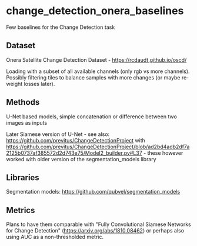 # change_detection_onera_baselines
Few baselines for the Change Detection task


## Dataset

Onera Satellite Change Detection Dataset - https://rcdaudt.github.io/oscd/

Loading with a subset of all available channels (only rgb vs more channels). Possibly filtering tiles to balance samples with more changes (or maybe re-weight losses later).

## Methods

U-Net based models, simple concatenation or difference between two images as inputs

Later Siamese version of U-Net - see also: https://github.com/previtus/ChangeDetectionProject with https://github.com/previtus/ChangeDetectionProject/blob/ad2bd4adb2df7a2125b0737af385572d2d743e75/Model2_builder.py#L37 - these however worked with older version of the segmentation_models library

## Libraries

Segmentation models: https://github.com/qubvel/segmentation_models

## Metrics

Plans to have them comparable with "Fully Convolutional Siamese Networks for Change Detection" (https://arxiv.org/abs/1810.08462) or perhaps also using AUC as a non-thresholded metric.
